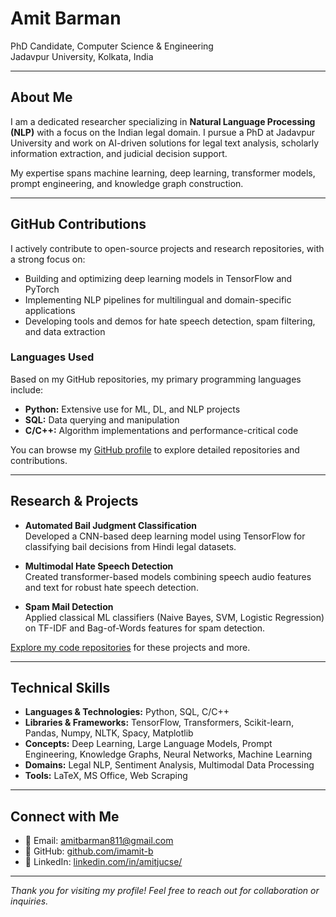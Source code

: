 # Amit Barman

PhD Candidate, Computer Science & Engineering  
Jadavpur University, Kolkata, India

---

## About Me

I am a dedicated researcher specializing in **Natural Language Processing (NLP)** with a focus on the Indian legal domain. I pursue a PhD at Jadavpur University and work on AI-driven solutions for legal text analysis, scholarly information extraction, and judicial decision support.

My expertise spans machine learning, deep learning, transformer models, prompt engineering, and knowledge graph construction.

---

## GitHub Contributions

I actively contribute to open-source projects and research repositories, with a strong focus on:

- Building and optimizing deep learning models in TensorFlow and PyTorch
- Implementing NLP pipelines for multilingual and domain-specific applications
- Developing tools and demos for hate speech detection, spam filtering, and data extraction

### Languages Used

Based on my GitHub repositories, my primary programming languages include:

- **Python:** Extensive use for ML, DL, and NLP projects  
- **SQL:** Data querying and manipulation  
- **C/C++:** Algorithm implementations and performance-critical code  

You can browse my [GitHub profile](https://github.com/imamit-b) to explore detailed repositories and contributions.

---

## Research & Projects

- **Automated Bail Judgment Classification**  
  Developed a CNN-based deep learning model using TensorFlow for classifying bail decisions from Hindi legal datasets.

- **Multimodal Hate Speech Detection**  
  Created transformer-based models combining speech audio features and text for robust hate speech detection.

- **Spam Mail Detection**  
  Applied classical ML classifiers (Naive Bayes, SVM, Logistic Regression) on TF-IDF and Bag-of-Words features for spam detection.

[Explore my code repositories](https://github.com/imamit-b) for these projects and more.

---

## Technical Skills

- **Languages & Technologies:** Python, SQL, C/C++  
- **Libraries & Frameworks:** TensorFlow, Transformers, Scikit-learn, Pandas, Numpy, NLTK, Spacy, Matplotlib  
- **Concepts:** Deep Learning, Large Language Models, Prompt Engineering, Knowledge Graphs, Neural Networks, Machine Learning  
- **Domains:** Legal NLP, Sentiment Analysis, Multimodal Data Processing  
- **Tools:** LaTeX, MS Office, Web Scraping

---

## Connect with Me

- 📧 Email: [amitbarman811@gmail.com](mailto:amitbarman811@gmail.com)  
- 🐙 GitHub: [github.com/imamit-b](https://github.com/imamit-b)  
- 💼 LinkedIn: [linkedin.com/in/amitjucse/](https://www.linkedin.com/in/amitjucse/)  

---

*Thank you for visiting my profile! Feel free to reach out for collaboration or inquiries.*
